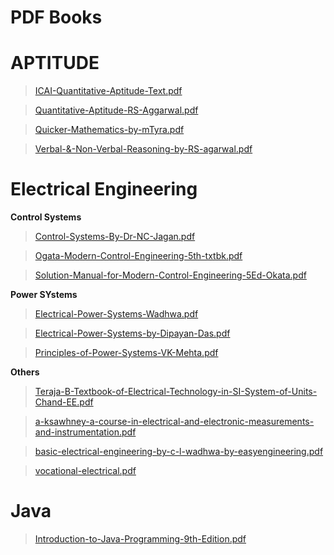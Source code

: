 # PDF Books

# APTITUDE
> [ICAI-Quantitative-Aptitude-Text.pdf](APTITUDE/ICAI-Quantitative-Aptitude-Text.pdf)

> [Quantitative-Aptitude-RS-Aggarwal.pdf](APTITUDE/Quantitative-Aptitude-RS-Aggarwal.pdf)

> [Quicker-Mathematics-by-mTyra.pdf](APTITUDE/Quiceker-Mathematics-by-mTyra.pdf)

> [Verbal-&-Non-Verbal-Reasoning-by-RS-agarwal.pdf](APTITUDE/Verbal-&-Non-Verbal-Reasoning-by-RS-agarwal.pdf)

# Electrical Engineering

**Control Systems**

> [Control-Systems-By-Dr-NC-Jagan.pdf](Electrical-Engineering/control-system-ogata/Control-Systems-By-Dr-NC-Jagan.pdf)

> [Ogata-Modern-Control-Engineering-5th-txtbk.pdf](Electrical-Engineering/control-system-ogata/Ogata-Modern-Control-Engineering-5th-txtbk.pdf)

> [Solution-Manual-for-Modern-Control-Engineering-5Ed-Okata.pdf](Electrical-Engineering/control-system-ogata/Solution-Manual-for-Modern-Control-Engineering-5Ed-Okata.pdf)


**Power SYstems**

> [Electrical-Power-Systems-Wadhwa.pdf](Electrical-Engineering/power-system-vk-mehta/Electrical-Power-Systems-Wadhwa.pdf)

> [Electrical-Power-Systems-by-Dipayan-Das.pdf](Electrical-Engineering/power-system-vk-mehta/Electrical-Power-Systems-by-Dipayan-Das.pdf)

> [Principles-of-Power-Systems-VK-Mehta.pdf](Electrical-Engineering/power-system-vk-mehta/Principles-of-Power-Systems-VK-Mehta.pdf)

**Others**

> [Teraja-B-Textbook-of-Electrical-Technology-in-SI-System-of-Units-Chand-EE.pdf](Electrical-Engineering/Teraja-B-Textbook-of-Electrical-Technology-in-SI-System-of-Units-Chand-EE.pdf)

> [a-ksawhney-a-course-in-electrical-and-electronic-measurements-and-instrumentation.pdf](Electrical-Engineering/a-ksawhney-a-course-in-electrical-and-electronic-measurements-and-instrumentation.pdf)

> [basic-electrical-engineering-by-c-l-wadhwa-by-easyengineering.pdf](Electrical-Engineering/basic-electrical-engineering-by-c-l-wadhwa-by-easyengineering.pdf)

> [vocational-electrical.pdf](Electrical-Engineering/vocational-electrical.pdf)


# Java

> [Introduction-to-Java-Programming-9th-Edition.pdf](JAVA/Introduction-to-Java-Programming-9th-Edition.pdf)
